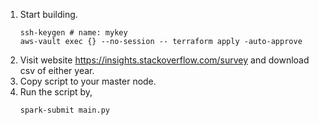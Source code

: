 1. Start building. 
    ```
    ssh-keygen # name: mykey
    aws-vault exec {} --no-session -- terraform apply -auto-approve
    ```
2. Visit website https://insights.stackoverflow.com/survey and download csv of either year.
3. Copy script to your master node. 
4. Run the script by, 
    ```
    spark-submit main.py
    ```